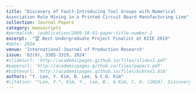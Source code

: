 ```yaml
---
title: "Discovery of Fault-Introducing Tool Groups with Numerical
Association Rule Mining in a Printed Circuit Board Manufacturing Line"
collection: Journal Papers
category: manuscripts
#permalink: /publication/2009-10-01-paper-title-number-1
excerpt:  "🏆 Best Undergraduate Project Finalist at KIIE 2019"
#date: 2024
venue: 'International Journal of Production Research'
issue: '62(9), 3305-3319, 2024'
#slidesurl: 'http://academicpages.github.io/files/slides1.pdf'
#paperurl: 'http://academicpages.github.io/files/paper1.pdf'
#bibtexurl: 'http://academicpages.github.io/files/bibtex1.bib'
authors: "Y. Lee, Y. Kim, B. Lee, & C.O. Kim"
#citation: "*Lee, Y.*, Kim, Y., Lee, B., & Kim, C. O. (2024). Discovery of fault-introducing tool groups with a numerical association rule mining method in a printed circuit board production line. #International Journal of Production Research, 62(9), 3305-3319."
---
```


